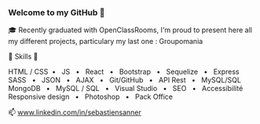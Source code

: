 ### Welcome to my GitHub  👋  

🎓  Recently graduated with OpenClassRooms, I'm proud to present here all my different projects, particulary my last one : Groupomania

🔨  Skills  🔨

HTML / CSS  •   JS   •   React   •   Bootstrap   •   Sequelize   •   Express
SASS   •   JSON   •   AJAX   •   Git/GitHub   •   API Rest   •   MySQL/SQL
MongoDB   •   MySQL / SQL   •   Visual Studio   •   SEO   •   Accessibilité
Responsive design   •   Photoshop   •   Pack Office

📫  www.linkedin.com/in/sebastiensanner
